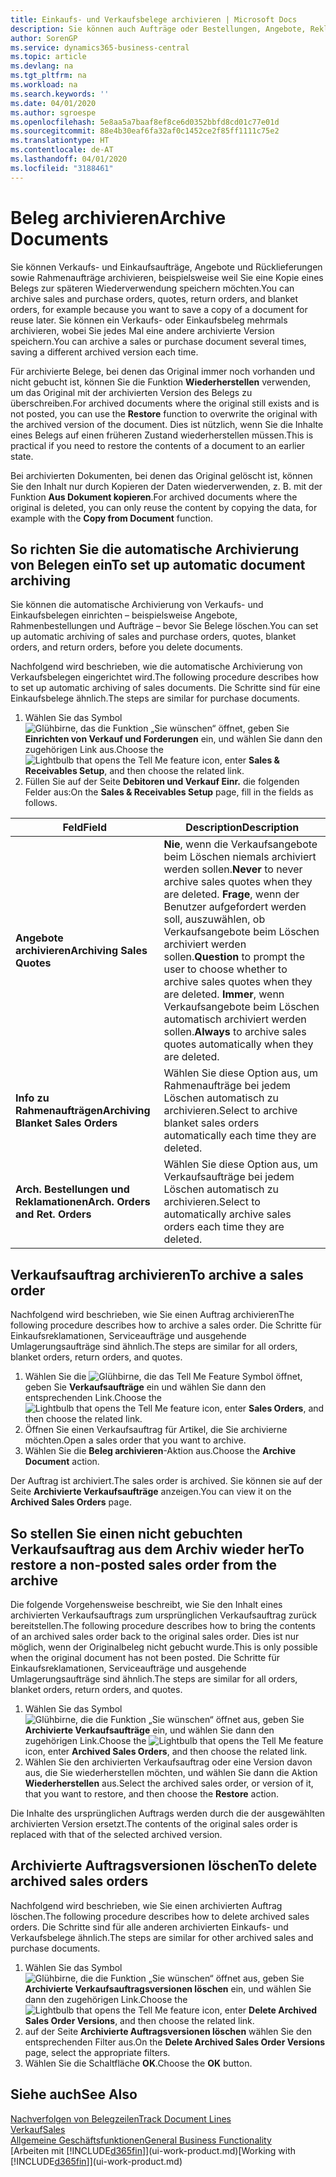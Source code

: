 ```yaml
---
title: Einkaufs- und Verkaufsbelege archivieren | Microsoft Docs
description: Sie können auch Aufträge oder Bestellungen, Angebote, Reklamationen und Rahmenaufträge archivieren, und Sie können den archivierten Beleg verwenden, um den Beleg neu zu erstellen, dass er aus archiviert wurde.
author: SorenGP
ms.service: dynamics365-business-central
ms.topic: article
ms.devlang: na
ms.tgt_pltfrm: na
ms.workload: na
ms.search.keywords: ''
ms.date: 04/01/2020
ms.author: sgroespe
ms.openlocfilehash: 5e8aa5a7baaf8ef8ce6d0352bbfd8cd01c77e01d
ms.sourcegitcommit: 88e4b30eaf6fa32af0c1452ce2f85ff1111c75e2
ms.translationtype: HT
ms.contentlocale: de-AT
ms.lasthandoff: 04/01/2020
ms.locfileid: "3188461"
---
```

# <a name="archive-documents"></a><span data-ttu-id="d25f8-103">Beleg archivieren</span><span class="sxs-lookup"><span data-stu-id="d25f8-103">Archive Documents</span></span>
<span data-ttu-id="d25f8-104">Sie können Verkaufs- und Einkaufsaufträge, Angebote und Rücklieferungen sowie Rahmenaufträge archivieren, beispielsweise weil Sie eine Kopie eines Belegs zur späteren Wiederverwendung speichern möchten.</span><span class="sxs-lookup"><span data-stu-id="d25f8-104">You can archive sales and purchase orders, quotes, return orders, and blanket orders, for example because you want to save a copy of a document for reuse later.</span></span> <span data-ttu-id="d25f8-105">Sie können ein Verkaufs- oder Einkaufsbeleg mehrmals archivieren, wobei Sie jedes Mal eine andere archivierte Version speichern.</span><span class="sxs-lookup"><span data-stu-id="d25f8-105">You can archive a sales or purchase document several times, saving a different archived version each time.</span></span>

<span data-ttu-id="d25f8-106">Für archivierte Belege, bei denen das Original immer noch vorhanden und nicht gebucht ist, können Sie die Funktion **Wiederherstellen** verwenden, um das Original mit der archivierten Version des Belegs zu überschreiben.</span><span class="sxs-lookup"><span data-stu-id="d25f8-106">For archived documents where the original still exists and is not posted, you can use the **Restore** function to overwrite the original with the archived version of the document.</span></span> <span data-ttu-id="d25f8-107">Dies ist nützlich, wenn Sie die Inhalte eines Belegs auf einen früheren Zustand wiederherstellen müssen.</span><span class="sxs-lookup"><span data-stu-id="d25f8-107">This is practical if you need to restore the contents of a document to an earlier state.</span></span>

<span data-ttu-id="d25f8-108">Bei archivierten Dokumenten, bei denen das Original gelöscht ist, können Sie den Inhalt nur durch Kopieren der Daten wiederverwenden, z. B. mit der Funktion **Aus Dokument kopieren**.</span><span class="sxs-lookup"><span data-stu-id="d25f8-108">For archived documents where the original is deleted, you can only reuse the content by copying the data, for example with the **Copy from Document** function.</span></span>   

## <a name="to-set-up-automatic-document-archiving"></a><span data-ttu-id="d25f8-109">So richten Sie die automatische Archivierung von Belegen ein</span><span class="sxs-lookup"><span data-stu-id="d25f8-109">To set up automatic document archiving</span></span>  
<span data-ttu-id="d25f8-110">Sie können die automatische Archivierung von Verkaufs- und Einkaufsbelegen einrichten – beispielsweise Angebote, Rahmenbestellungen und Aufträge – bevor Sie Belege löschen.</span><span class="sxs-lookup"><span data-stu-id="d25f8-110">You can set up automatic archiving of sales and purchase orders, quotes, blanket orders, and return orders, before you delete documents.</span></span>

<span data-ttu-id="d25f8-111">Nachfolgend wird beschrieben, wie die automatische Archivierung von Verkaufsbelegen eingerichtet wird.</span><span class="sxs-lookup"><span data-stu-id="d25f8-111">The following procedure describes how to set up automatic archiving of sales documents.</span></span> <span data-ttu-id="d25f8-112">Die Schritte sind für eine Einkaufsbelege ähnlich.</span><span class="sxs-lookup"><span data-stu-id="d25f8-112">The steps are similar for purchase documents.</span></span>
1.  <span data-ttu-id="d25f8-113">Wählen Sie das Symbol ![Glühbirne, das die Funktion „Sie wünschen“ öffnet](media/ui-search/search_small.png "Tell Me-Funktion"), geben Sie **Einrichten von Verkauf und Forderungen** ein, und wählen Sie dann den zugehörigen Link aus.</span><span class="sxs-lookup"><span data-stu-id="d25f8-113">Choose the ![Lightbulb that opens the Tell Me feature](media/ui-search/search_small.png "Tell me what you want to do") icon, enter **Sales & Receivables Setup**, and then choose the related link.</span></span>
2. <span data-ttu-id="d25f8-114">Füllen Sie auf der Seite **Debitoren und Verkauf Einr.** die folgenden Felder aus:</span><span class="sxs-lookup"><span data-stu-id="d25f8-114">On the **Sales & Receivables Setup** page, fill in the fields as follows.</span></span>

|<span data-ttu-id="d25f8-115">Feld</span><span class="sxs-lookup"><span data-stu-id="d25f8-115">Field</span></span>|<span data-ttu-id="d25f8-116">Description</span><span class="sxs-lookup"><span data-stu-id="d25f8-116">Description</span></span>|
|-----|-----------|
|<span data-ttu-id="d25f8-117">**Angebote archivieren**</span><span class="sxs-lookup"><span data-stu-id="d25f8-117">**Archiving Sales Quotes**</span></span>|<span data-ttu-id="d25f8-118">**Nie**, wenn die Verkaufsangebote beim Löschen niemals archiviert werden sollen.</span><span class="sxs-lookup"><span data-stu-id="d25f8-118">**Never** to never archive sales quotes when they are deleted.</span></span> <span data-ttu-id="d25f8-119">**Frage**, wenn der Benutzer aufgefordert werden soll, auszuwählen, ob Verkaufsangebote beim Löschen archiviert werden sollen.</span><span class="sxs-lookup"><span data-stu-id="d25f8-119">**Question** to prompt the user to choose whether to archive sales quotes when they are deleted.</span></span> <span data-ttu-id="d25f8-120">**Immer**, wenn Verkaufsangebote beim Löschen automatisch archiviert werden sollen.</span><span class="sxs-lookup"><span data-stu-id="d25f8-120">**Always** to archive sales quotes automatically when they are deleted.</span></span>|
|<span data-ttu-id="d25f8-121">**Info zu Rahmenaufträgen**</span><span class="sxs-lookup"><span data-stu-id="d25f8-121">**Archiving Blanket Sales Orders**</span></span>|<span data-ttu-id="d25f8-122">Wählen Sie diese Option aus, um Rahmenaufträge bei jedem Löschen automatisch zu archivieren.</span><span class="sxs-lookup"><span data-stu-id="d25f8-122">Select to archive blanket sales orders automatically each time they are deleted.</span></span>|
|<span data-ttu-id="d25f8-123">**Arch. Bestellungen und Reklamationen**</span><span class="sxs-lookup"><span data-stu-id="d25f8-123">**Arch. Orders and Ret. Orders**</span></span>|<span data-ttu-id="d25f8-124">Wählen Sie diese Option aus, um Verkaufsaufträge bei jedem Löschen automatisch zu archivieren.</span><span class="sxs-lookup"><span data-stu-id="d25f8-124">Select to automatically archive sales orders each time they are deleted.</span></span>|

## <a name="to-archive-a-sales-order"></a><span data-ttu-id="d25f8-125">Verkaufsauftrag archivieren</span><span class="sxs-lookup"><span data-stu-id="d25f8-125">To archive a sales order</span></span>
<span data-ttu-id="d25f8-126">Nachfolgend wird beschrieben, wie Sie einen Auftrag archivieren</span><span class="sxs-lookup"><span data-stu-id="d25f8-126">The following procedure describes how to archive a sales order.</span></span> <span data-ttu-id="d25f8-127">Die Schritte für Einkaufsreklamationen, Serviceaufträge und ausgehende Umlagerungsaufträge sind ähnlich.</span><span class="sxs-lookup"><span data-stu-id="d25f8-127">The steps are similar for all orders, blanket orders, return orders, and quotes.</span></span>

1.  <span data-ttu-id="d25f8-128">Wählen Sie die ![Glühbirne, die das Tell Me Feature](media/ui-search/search_small.png "Tell Me-Funktion") Symbol öffnet, geben Sie **Verkaufsaufträge** ein und wählen Sie dann den entsprechenden Link.</span><span class="sxs-lookup"><span data-stu-id="d25f8-128">Choose the ![Lightbulb that opens the Tell Me feature](media/ui-search/search_small.png "Tell me what you want to do") icon, enter **Sales Orders**, and then choose the related link.</span></span>  
2.  <span data-ttu-id="d25f8-129">Öffnen Sie einen Verkaufsauftrag für Artikel, die Sie archivierne möchten.</span><span class="sxs-lookup"><span data-stu-id="d25f8-129">Open a sales order that you want to archive.</span></span>  
3.  <span data-ttu-id="d25f8-130">Wählen Sie die **Beleg archivieren**-Aktion aus.</span><span class="sxs-lookup"><span data-stu-id="d25f8-130">Choose the **Archive Document** action.</span></span>

<span data-ttu-id="d25f8-131">Der Auftrag ist archiviert.</span><span class="sxs-lookup"><span data-stu-id="d25f8-131">The sales order is archived.</span></span> <span data-ttu-id="d25f8-132">Sie können sie auf der Seite **Archivierte Verkaufsaufträge** anzeigen.</span><span class="sxs-lookup"><span data-stu-id="d25f8-132">You can view it on the **Archived Sales Orders** page.</span></span>

## <a name="to-restore-a-non-posted-sales-order-from-the-archive"></a><span data-ttu-id="d25f8-133">So stellen Sie einen nicht gebuchten Verkaufsauftrag aus dem Archiv wieder her</span><span class="sxs-lookup"><span data-stu-id="d25f8-133">To restore a non-posted sales order from the archive</span></span>
<span data-ttu-id="d25f8-134">Die folgende Vorgehensweise beschreibt, wie Sie den Inhalt eines archivierten Verkaufsauftrags zum ursprünglichen Verkaufsauftrag zurück bereitstellen.</span><span class="sxs-lookup"><span data-stu-id="d25f8-134">The following procedure describes how to bring the contents of an archived sales order back to the original sales order.</span></span> <span data-ttu-id="d25f8-135">Dies ist nur möglich, wenn der Originalbeleg nicht gebucht wurde.</span><span class="sxs-lookup"><span data-stu-id="d25f8-135">This is only possible when the original document has not been posted.</span></span> <span data-ttu-id="d25f8-136">Die Schritte für Einkaufsreklamationen, Serviceaufträge und ausgehende Umlagerungsaufträge sind ähnlich.</span><span class="sxs-lookup"><span data-stu-id="d25f8-136">The steps are similar for all orders, blanket orders, return orders, and quotes.</span></span>

1. <span data-ttu-id="d25f8-137">Wählen Sie das Symbol ![Glühbirne, die die Funktion „Sie wünschen“ öffnet](media/ui-search/search_small.png "Tell Me-Funktion") aus, geben Sie **Archivierte Verkaufsaufträge** ein, und wählen Sie dann den zugehörigen Link.</span><span class="sxs-lookup"><span data-stu-id="d25f8-137">Choose the ![Lightbulb that opens the Tell Me feature](media/ui-search/search_small.png "Tell me what you want to do") icon, enter **Archived Sales Orders**, and then choose the related link.</span></span>
2. <span data-ttu-id="d25f8-138">Wählen Sie den archivierten Verkaufsauftrag oder eine Version davon aus, die Sie wiederherstellen möchten, und wählen Sie dann die Aktion **Wiederherstellen** aus.</span><span class="sxs-lookup"><span data-stu-id="d25f8-138">Select the archived sales order, or version of it, that you want to restore, and then choose the **Restore** action.</span></span>  

<span data-ttu-id="d25f8-139">Die Inhalte des ursprünglichen Auftrags werden durch die der ausgewählten archivierten Version ersetzt.</span><span class="sxs-lookup"><span data-stu-id="d25f8-139">The contents of the original sales order is replaced with that of the selected archived version.</span></span>

## <a name="to-delete-archived-sales-orders"></a><span data-ttu-id="d25f8-140">Archivierte Auftragsversionen löschen</span><span class="sxs-lookup"><span data-stu-id="d25f8-140">To delete archived sales orders</span></span>
<span data-ttu-id="d25f8-141">Nachfolgend wird beschrieben, wie Sie einen archivierten Auftrag löschen.</span><span class="sxs-lookup"><span data-stu-id="d25f8-141">The following procedure describes how to delete archived sales orders.</span></span> <span data-ttu-id="d25f8-142">Die Schritte sind für alle anderen archivierten Einkaufs- und Verkaufsbelege ähnlich.</span><span class="sxs-lookup"><span data-stu-id="d25f8-142">The steps are similar for other archived sales and purchase documents.</span></span>

1.  <span data-ttu-id="d25f8-143">Wählen Sie das Symbol ![Glühbirne, die die Funktion „Sie wünschen“ öffnet](media/ui-search/search_small.png "Tell Me-Funktion") aus, geben Sie **Archivierte Verkaufsauftragsversionen löschen** ein, und wählen Sie dann den zugehörigen Link.</span><span class="sxs-lookup"><span data-stu-id="d25f8-143">Choose the ![Lightbulb that opens the Tell Me feature](media/ui-search/search_small.png "Tell me what you want to do") icon, enter **Delete Archived Sales Order Versions**, and then choose the related link.</span></span>  
2.  <span data-ttu-id="d25f8-144">auf der Seite **Archivierte Auftragsversionen löschen** wählen Sie den entsprechenden Filter aus.</span><span class="sxs-lookup"><span data-stu-id="d25f8-144">On the **Delete Archived Sales Order Versions** page, select the appropriate filters.</span></span>  
3.  <span data-ttu-id="d25f8-145">Wählen Sie die Schaltfläche **OK**.</span><span class="sxs-lookup"><span data-stu-id="d25f8-145">Choose the **OK** button.</span></span>

## <a name="see-also"></a><span data-ttu-id="d25f8-146">Siehe auch</span><span class="sxs-lookup"><span data-stu-id="d25f8-146">See Also</span></span>
[<span data-ttu-id="d25f8-147">Nachverfolgen von Belegzeilen</span><span class="sxs-lookup"><span data-stu-id="d25f8-147">Track Document Lines</span></span>](across-how-to-track-document-lines.md)  
[<span data-ttu-id="d25f8-148">Verkauf</span><span class="sxs-lookup"><span data-stu-id="d25f8-148">Sales</span></span>](sales-manage-sales.md)  
[<span data-ttu-id="d25f8-149">Allgemeine Geschäftsfunktionen</span><span class="sxs-lookup"><span data-stu-id="d25f8-149">General Business Functionality</span></span>](ui-across-business-areas.md)  
<span data-ttu-id="d25f8-150">[Arbeiten mit [!INCLUDE[d365fin](includes/d365fin_md.md)]](ui-work-product.md)</span><span class="sxs-lookup"><span data-stu-id="d25f8-150">[Working with [!INCLUDE[d365fin](includes/d365fin_md.md)]](ui-work-product.md)</span></span>
